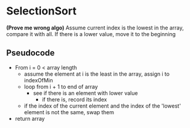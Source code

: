 # SelectionSort

**(Prove me wrong algo)** Assume current index is the lowest in the array, compare it with all. If there is a lower value, move it to the beginning

## Pseudocode

* From i = 0 < array length
	* assume the element at i is the least in the array, assign i to indexOfMin
	* loop from i + 1 to end of array
		* see if there is an element with lower value
			* if there is, record its index
	* if the index of the current element and the index of the 'lowest' element is not the same, swap them
* return array